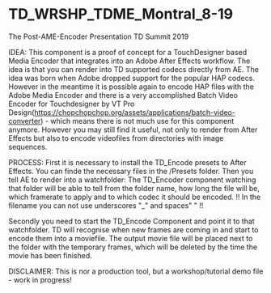 # TD_WRSHP_TDME_Montral_8-19
 The Post-AME-Encoder Presentation TD Summit 2019


IDEA:
This component is a proof of concept for a TouchDesigner based Media Encoder that integrates into an Adobe After Effects workflow. The idea is that you can render into TD supported codecs directly from AE. The idea was born when Adobe dropped support for the popular HAP codecs. However in the meantime it is possible again to encode HAP files with the Adobe Media Encoder and there is a very accomplished Batch Video Encoder for Touchdesigner by VT Pro Design(https://chopchopchop.org/assets/applications/batch-video-converter) - which means there is not much use for this component anymore. However you may still find it useful, not only to render from After Effects but also to encode videofiles from directories with image sequences.

PROCESS:
First it is necessary to install the TD_Encode presets to After Effects.
You can finde the necessary files in the /Presets folder. Then you tell AE to render into a watchfolder: The TD_Encoder component watching that folder will be able to tell from the folder name, how long the file will be, which framerate to apply and to which codec it should be encoded.
!! In the filename you can not use underscores "_" and spaces" " !! 

Secondly you need to start the TD_Encode Component and point it to that watchfolder.
TD will recognise when new frames are coming in and start to encode them into a moviefile.
The output movie file will be placed next to the folder with the temporary frames, which will be deleted by the time the movie has been finished.

DISCLAIMER:
This is nor a production tool, but a workshop/tutorial demo file - work in progress! 

